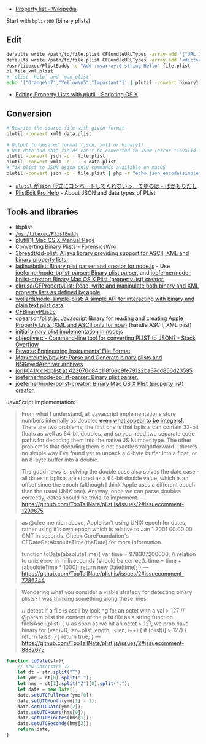 - [Property list - Wikipedia](https://en.wikipedia.org/wiki/Property_list)

Start with `bplist00` (binary plists)

## Edit

```sh
defaults write /path/to/file.plist CFBundleURLTypes -array-add '{"URL Identifier" = "com.myapp.2"; "URL Schemes" = { "two"; }; }'
defaults write /path/to/file.plist CFBundleURLTypes -array-add '<dict><key>CFBundleTypeRole</key><string>Viewer</string><key>CFBundleURLName</key><string>Mac App Store URL</string><key>CFBundleURLSchemes</key><array><string>macappstore</string></array></dict>'
/usr/libexec/PlistBuddy -c "Add :myarray:0 string Hello" file.plist
pl file_xml.plist
# `plist -help` and `man plist`
echo '["Orange\n7","Yellow\n5","Important"]' | plutil -convert binary1 -o - -
```

- [Editing Property Lists with plutil – Scripting OS X](https://web.archive.org/web/20200929165922/http://scriptingosx.com/2016/11/editing-property-lists/)

## Conversion

```sh
# Rewrite the source file with given format
plutil -convert xml1 data.plist
```

```sh
# Output to desired format (json, xml1 or binary1)
# Not date and data fields can't be converted to JSON (error "invalid object in plist for destination format")
plutil -convert json -o - file.plist
plutil -convert xml1 -o - - < data.plist
# fix plist to JSON using only commands available on macOS
plutil -convert json -o - file.plist | php -r "echo json_encode(simplexml_load_file('php://stdin','SimpleXMLElement',LIBXML_NOCDATA));"
```

- [`plutil` が json 形式にコンバートしてくれないっ、てゆのは - ばかもりだし](http://baqamore.hatenablog.com/entry/2017/01/28/051955)
- [PlistEdit Pro Help](https://fatcatsoftware.com/plisteditpro/Docs/print/index.html#about-json) - About JSON and data types of PList

## Tools and libraries

- libplist
- [`/usr/libexec/PlistBuddy`](https://developer.apple.com/legacy/library/documentation/Darwin/Reference/ManPages/man8/PlistBuddy.8.html)
- [plutil(1) Mac OS X Manual Page](https://developer.apple.com/library/mac/documentation/Darwin/Reference/ManPages/man1/plutil.1.html)
- [Converting Binary Plists - ForensicsWiki](http://www.forensicswiki.org/wiki/Converting_Binary_Plists)
- [3breadt/dd-plist: A java library providing support for ASCII, XML and binary property lists.](https://github.com/3breadt/dd-plist)
- [ladinu/bplist: Binary plist parser and creator for node.js](https://github.com/ladinu/bplist) - Use [joeferner/node-bplist-parser: Binary plist parser.](https://github.com/joeferner/node-bplist-parser) and [joeferner/node-bplist-creator: Binary Mac OS X Plist (property list) creator.](https://github.com/joeferner/node-bplist-creator)
- [ckruse/CFPropertyList: Read, write and manipulate both binary and XML property lists as defined by apple](https://github.com/ckruse/CFPropertyList)
- [wollardj/node-simple-plist: A simple API for interacting with binary and plain text plist data.](https://github.com/wollardj/node-simple-plist)
- [CFBinaryPList.c](http://opensource.apple.com/source/CF/CF-550/CFBinaryPList.c)
- [dpearson/plist.js: Javascript library for reading and creating Apple Property Lists (XML and ASCII only for now)](https://github.com/dpearson/plist.js) (handle ASCII, XML plist)
- [initial binary plist implementation in nodejs](https://gist.github.com/clee/1007217#file-binary-plist-js)
- [objective c - Command-line tool for converting PLIST to JSON? - Stack Overflow](https://stackoverflow.com/questions/6066350/command-line-tool-for-converting-plist-to-json)
- [Reverse Engineering Instruments’ File Format](http://jamie-wong.com/post/reverse-engineering-instruments-file-format/#making-a-binary-plist-parser)
- [Marketcircle/bpylist: Parse and Generate binary plists and NSKeyedArchiver archives](https://github.com/Marketcircle/bpylist)
- [jorik041/ccl-bplist at 423670d84c118f66c9fe79122ba37dd856d23595](https://github.com/jorik041/ccl-bplist/tree/423670d84c118f66c9fe79122ba37dd856d23595)
- [joeferner/node-bplist-parser: Binary plist parser.](https://github.com/joeferner/node-bplist-parser)
- [joeferner/node-bplist-creator: Binary Mac OS X Plist (property list) creator.](https://github.com/joeferner/node-bplist-creator)

JavaScript implementation:

> From what I understand, all Javascript implementations store numbers internally as doubles [even what appear to be integers!](http://www.jwz.org/blog/2010/10/every-day-i-learn-something-new-and-stupid/). There are two problems; the first one is that bplists can contain 32-bit floats as well as 64-bit doubles, and so you need two separate code paths for decoding them into the native JS Number type. The other problem is that decoding them is not exactly straightforward - there's no simple way I've found yet to unpack a 4-byte buffer into a float, or an 8-byte buffer into a double.
>
> The good news is, solving the double case also solves the date case - all dates in bplists are stored as a 64-bit double value, which is an offset since the epoch (although I think Apple uses a different epoch than the usual UNIX one). Anyway, once we can parse doubles correctly, dates should be trivial to implement.
> — https://github.com/TooTallNate/plist.js/issues/2#issuecomment-1299675

> as @clee mention above, Apple isn't using UNIX epoch for dates, rather using it's own epoch which is relative to Jan 1 2001 00:00:00 GMT in seconds. Check CoreFoundation's CFDateGetAbsoluteTime(theDate) for more information.
>
> 	function toDate(absoluteTime){
> 	    var time = 978307200000;  // relation to unix epoc in millisecounds (should be correct).
> 	    time = time  + (absoluteTime * 1000);
> 	    return new Date(time);
> 	}
> — https://github.com/TooTallNate/plist.js/issues/2#issuecomment-7286244

> Wondering what you consider a viable strategy for detecting binary plists? I was thinking something along these lines:
>
> 	// detect if a file is ascii by looking for an octet with a val > 127
> 	// @param plist the content of the plist file as a string
> 	function fileIsAscii(plist) {
> 	    // as soon as we hit an octet > 127, we prob have binary
> 	    for (var i=0, len=plist.length; i<len; i++) {
> 	      if (plist[i] > 127) { return false; }
> 	    }
> 	    return true;
> 	}
> — https://github.com/TooTallNate/plist.js/issues/2#issuecomment-8882075

```js
function toDate(str){
	// new Date(str) ??
	let dt = str.split("T");
	let ymd = dt[0].split("-");
	let hms = dt[1].split("Z")[0].split(":");
	let date = new Date();
	date.setUTCFullYear(ymd[0]);
	date.setUTCMonth(ymd[1] - 1);
	date.setUTCDate(ymd[2]);
	date.setUTCHours(hms[0]);
	date.setUTCMinutes(hms[1]);
	date.setUTCSeconds(hms[2]);
	return date;
}
```
